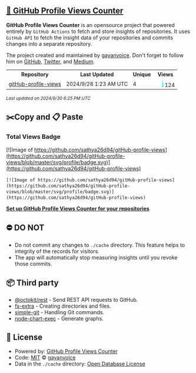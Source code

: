 ## [🚀 GitHub Profile Views Counter](https://github.com/gayanvoice/github-profile-views-counter)
**GitHub Profile Views Counter** is an opensource project that powered entirely by  `GitHub Actions` to fetch and store insights of repositories.
It uses `GitHub API` to fetch the insight data of your repositories and commits changes into a separate repository.

The project created and maintained by [gayanvoice](https://github.com/gayanvoice). Don't forget to follow him on [GitHub](https://github.com/gayanvoice), [Twitter](https://twitter.com/gayanvoice), and [Medium](https://gayanvoice.medium.com/).

<table>
	<tr>
		<th>
			Repository
		</th>
		<th>
			Last Updated
		</th>
		<th>
			Unique
		</th>
		<th>
			Views
		</th>
	</tr>
	<tr>
		<td>
			<a href="https://github.com/sathya26d94/gitHub-profile-views/tree/master/readme/844962475/year.md">
				gitHub-profile-views
			</a>
		</td>
		<td>
			2024/9/28 1:23 AM UTC
		</td>
		<td>
			4
		</td>
		<td>
			<img alt="Response time graph" src="https://github.com/sathya26d94/gitHub-profile-views/raw/master/graph/844962475/small/year.png" height="20"> 124
		</td>
	</tr>
</table>

<small><i>Last updated on 2024/9/30 6:25 PM UTC</i></small>

## ✂️Copy and 📋 Paste
### Total Views Badge
[![Image of https://github.com/sathya26d94/gitHub-profile-views](https://github.com/sathya26d94/gitHub-profile-views/blob/master/svg/profile/badge.svg)](https://github.com/sathya26d94/gitHub-profile-views)

```readme
[![Image of https://github.com/sathya26d94/gitHub-profile-views](https://github.com/sathya26d94/gitHub-profile-views/blob/master/svg/profile/badge.svg)](https://github.com/sathya26d94/gitHub-profile-views)
```
[**Set up GitHub Profile Views Counter for your repositories**](https://github.com/gayanvoice/github-profile-views-counter)
## ⛔ DO NOT
- Do not commit any changes to `./cache` directory. This feature helps to integrity of the records for visitors.
- The app will automatically stop measuring insights until you revoke those commits.
## 📦 Third party

- [@octokit/rest](https://www.npmjs.com/package/@octokit/rest) - Send REST API requests to GitHub.
- [fs-extra](https://www.npmjs.com/package/fs-extra) - Creating directories and files.
- [simple-git](https://www.npmjs.com/package/simple-git) - Handling Git commands.
- [node-chart-exec](https://www.npmjs.com/package/node-chart-exec) - Generate graphs.
## 📄 License
- Powered by: [GitHub Profile Views Counter](https://github.com/gayanvoice/github-profile-views-counter)
- Code: [MIT](./LICENSE) © [gayanvoice](https://github.com/gayanvoice)
- Data in the `./cache` directory: [Open Database License](https://opendatacommons.org/licenses/odbl/1-0/)